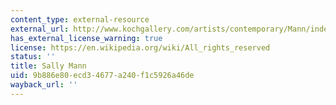 ```yaml
---
content_type: external-resource
external_url: http://www.kochgallery.com/artists/contemporary/Mann/index.html
has_external_license_warning: true
license: https://en.wikipedia.org/wiki/All_rights_reserved
status: ''
title: Sally Mann
uid: 9b886e80-ecd3-4677-a240-f1c5926a46de
wayback_url: ''
---
```

